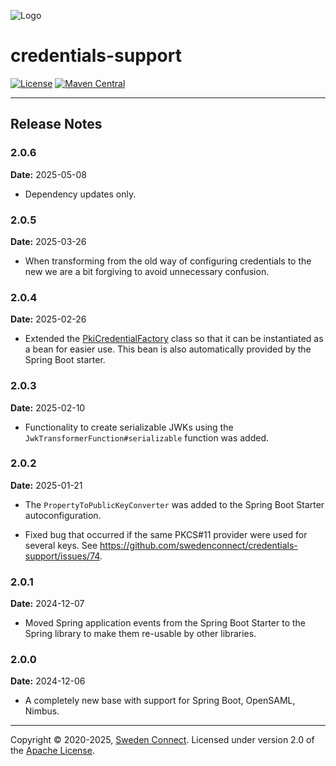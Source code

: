 ![Logo](https://docs.swedenconnect.se/technical-framework/img/sweden-connect.png)

# credentials-support

[![License](https://img.shields.io/badge/License-Apache%202.0-blue.svg)](https://opensource.org/licenses/Apache-2.0) [![Maven Central](https://maven-badges.herokuapp.com/maven-central/se.swedenconnect.security/credentials-support/badge.svg)](https://maven-badges.herokuapp.com/maven-central/se.swedenconnect.security/credentials-support)

---

## Release Notes

### 2.0.6

**Date:** 2025-05-08

- Dependency updates only.

### 2.0.5

**Date:** 2025-03-26

- When transforming from the old way of configuring credentials to the new we are a bit forgiving to avoid unnecessary
  confusion.

### 2.0.4

**Date:** 2025-02-26

- Extended
  the [PkiCredentialFactory](https://github.com/swedenconnect/credentials-support/blob/main/credentials-support/src/main/java/se/swedenconnect/security/credential/factory/PkiCredentialFactory.java)
  class so that it can be instantiated as a bean for easier use. This bean is also automatically provided by the Spring
  Boot starter.

### 2.0.3

**Date:** 2025-02-10

- Functionality to create serializable JWKs using the `JwkTransformerFunction#serializable` function was added.

### 2.0.2

**Date:** 2025-01-21

- The `PropertyToPublicKeyConverter` was added to the Spring Boot Starter autoconfiguration.

- Fixed bug that occurred if the same PKCS#11 provider were used for several keys.
  See https://github.com/swedenconnect/credentials-support/issues/74.

### 2.0.1

**Date:** 2024-12-07

- Moved Spring application events from the Spring Boot Starter to the Spring library to make them re-usable by other
  libraries.

### 2.0.0

**Date:** 2024-12-06

- A completely new base with support for Spring Boot, OpenSAML, Nimbus.

---

Copyright &copy; 2020-2025, [Sweden Connect](https://swedenconnect.se). Licensed under version 2.0 of
the [Apache License](http://www.apache.org/licenses/LICENSE-2.0).
